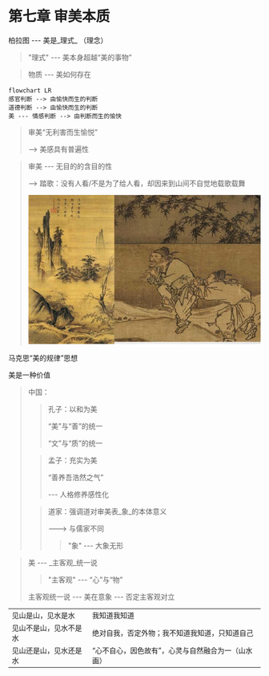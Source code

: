 # 第七章 审美本质

柏拉图 --- 美是_理式_ （理念）

> "理式" --- 美本身超越“美的事物”

> 物质 --- 美如何存在

```mermaid
flowchart LR
感官判断 --> 由愉快而生的判断
道德判断 --> 由愉快而生的判断
美 --- 情感判断 --> 由判断而生的愉快
```

> 审美“无利害而生愉悦”
>
> \--> 美感具有普遍性

> 审美 --- 无目的的含目的性
>
> \--> 踏歌：没有人看/不是为了给人看，却因来到山间不自觉地载歌载舞
>
> <img src="../.gitbook/assets/踏歌.jpg" alt="" data-size="original">

马克思“美的规律”思想

美是一种价值

> 中国：
>
> > 孔子：以和为美
> >
> > “美”与“善”的统一
> >
> > “文”与“质”的统一
>
> > 孟子：充实为美
> >
> > “善养吾浩然之气”
> >
> > \--- 人格修养感性化
>
> > 道家：强调道对审美表_象_的本体意义
> >
> > \---> 与儒家不同
> >
> > > "象" --- 大象无形

> 美 --- _主客观_统一说
>
> > "主客观" --- “心”与“物”
>
> 主客观统一说 --- 美在意象 --- 否定主客观对立

|             |                            |
| ----------- | -------------------------- |
| 见山是山，见水是水   | 我知道我知道                     |
| 见山不是山，见水不是水 | 绝对自我，否定外物；我不知道我知道，只知道自己    |
| 见山还是山，见水还是水 | “心不自心，因色故有”，心灵与自然融合为一（山水画） |
